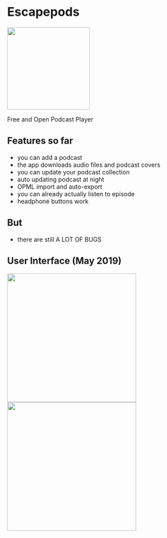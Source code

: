 # Escapepods
<img src="https://raw.githubusercontent.com/y20k/escapepods/master/app/src/main/res/mipmap-xxxhdpi/ic_launcher_round.png" width="192" />

Free and Open Podcast Player

## Features so far
* you can add a podcast
* the app downloads audio files and podcast covers
* you can update your podcast collection
* auto updating podcast at night
* OPML import and auto-export
* you can already actually listen to episode
* headphone buttons work

## But
* there are still A LOT OF BUGS

## User Interface (May 2019)
<img src="https://raw.githubusercontent.com/y20k/escapepods/master/assets/ui-screenshot-001-2019-05.png" width="300" />
<img src="https://raw.githubusercontent.com/y20k/escapepods/master/assets/ui-screenshot-002-2019-05.png" width="300" />
